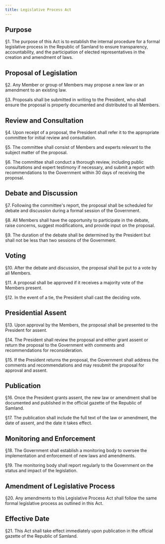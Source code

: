 ```yaml
---
title: Legislative Process Act
---
```


## Purpose

§1. The purpose of this Act is to establish the internal procedure for a formal legislative process in the Republic of Samland to ensure transparency, accountability, and the participation of elected representatives in the creation and amendment of laws.

## Proposal of Legislation

§2. Any Member or group of Members may propose a new law or an amendment to an existing law.

§3. Proposals shall be submitted in writing to the President, who shall ensure the proposal is properly documented and distributed to all Members.

## Review and Consultation

§4. Upon receipt of a proposal, the President shall refer it to the appropriate committee for initial review and consultation.

§5. The committee shall consist of Members and experts relevant to the subject matter of the proposal.

§6. The committee shall conduct a thorough review, including public consultations and expert testimony if necessary, and submit a report with recommendations to the Government within 30 days of receiving the proposal.

## Debate and Discussion

§7. Following the committee's report, the proposal shall be scheduled for debate and discussion during a formal session of the Government.

§8. All Members shall have the opportunity to participate in the debate, raise concerns, suggest modifications, and provide input on the proposal.

§9. The duration of the debate shall be determined by the President but shall not be less than two sessions of the Government.

## Voting

§10. After the debate and discussion, the proposal shall be put to a vote by all Members.

§11. A proposal shall be approved if it receives a majority vote of the Members present.

§12. In the event of a tie, the President shall cast the deciding vote.

## Presidential Assent

§13. Upon approval by the Members, the proposal shall be presented to the President for assent.

§14. The President shall review the proposal and either grant assent or return the proposal to the Government with comments and recommendations for reconsideration.

§15. If the President returns the proposal, the Government shall address the comments and recommendations and may resubmit the proposal for approval and assent.

## Publication

§16. Once the President grants assent, the new law or amendment shall be documented and published in the official gazette of the Republic of Samland.

§17. The publication shall include the full text of the law or amendment, the date of assent, and the date it takes effect.

## Monitoring and Enforcement

§18. The Government shall establish a monitoring body to oversee the implementation and enforcement of new laws and amendments.

§19. The monitoring body shall report regularly to the Government on the status and impact of the legislation.

## Amendment of Legislative Process

§20. Any amendments to this Legislative Process Act shall follow the same formal legislative process as outlined in this Act.

## Effective Date

§21. This Act shall take effect immediately upon publication in the official gazette of the Republic of Samland.
